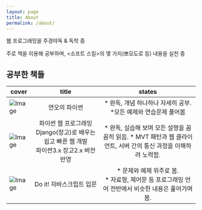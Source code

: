 ```yaml
---
layout: page
title: About
permalink: /about/
---
```


웹 프로그래밍을 주경야독 & 독학 중

주로 책을 이용해 공부하며, <소프트 스킬>의 몇 가지(뽀모도로 등) 내용을 실천 중


## 공부한 책들
<center>

| cover   |      title     |  states |
|----------|:-------------:|:------:|
| ![Image](https://drive.google.com/uc?export=view&id=1YXShY7iyY9EiyCJlAxhcPSC5ZEbOAgwh) | 연오의 파이썬 | * 완독, 개념 하나하나 자세히 공부.<br> *모든 예제와 연습문제 풀어봄 |
| ![Image](https://drive.google.com/uc?export=view&id=1C8rqu-y1dtutVVK1bGn_n_1OouKm4n6m) | 파이썬 웹 프로그래밍 Django(장고)로 배우는 쉽고 빠른 웹 개발<br>파이썬3.x 장고2.x 버전 반영 | * 완독, 실습해 보며 모든 설명을 꼼꼼히 읽음. * MVT 패턴과 웹 클라이언트, 서버 간의 통신 과정을 이해하려 노력함. |
| ![Image](https://drive.google.com/uc?export=view&id=1apuS9NUIjIfz3bcqRQnrNhJLrTBEt0FU) | Do it! 자바스크립트 입문 | * 문제와 예제 위주로 봄.<br> * 자료형, 제어문 등 프로그래밍 언어 전반에서 비슷한 내용은 훑어가며 봄. |

</center>



